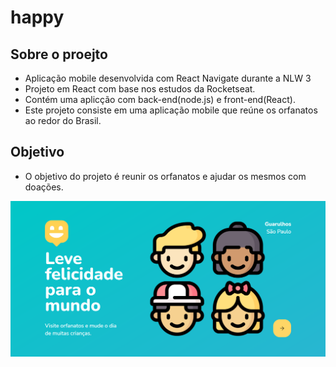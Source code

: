 # happy

## Sobre o proejto
- Aplicação mobile desenvolvida com React Navigate durante a NLW 3
- Projeto em React com base nos estudos da Rocketseat.
- Contém uma aplicção com back-end(node.js) e front-end(React).
- Este projeto consiste em uma aplicação mobile que reúne os orfanatos ao redor do Brasil.

## Objetivo
- O objetivo do projeto é reunir os orfanatos e ajudar os mesmos com doações.

![Print img](preview.PNG)
